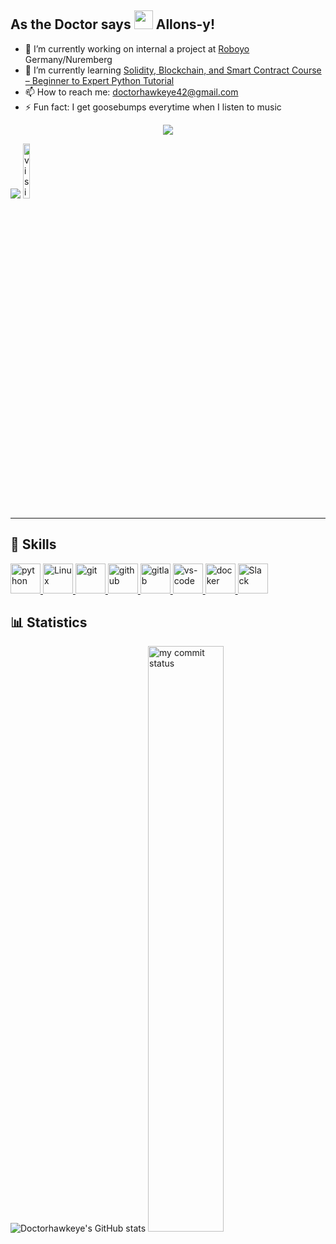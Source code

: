 <!--
**Doctorhawkeye/Doctorhawkeye** is a ✨ _special_ ✨ repository because its `README.md` (this file) appears on your GitHub profile.
-->

## As the Doctor says <img src="https://media.giphy.com/media/hvRJCLFzcasrR4ia7z/giphy.gif" width="30px"> Allons-y!

- 🔭 I’m currently working on internal a project at [Roboyo](https://roboyo.global/) Germany/Nuremberg 
- 🌱 I’m currently learning [Solidity, Blockchain, and Smart Contract Course – Beginner to Expert Python Tutorial](https://www.youtube.com/watch?v=M576WGiDBdQ)
- 📫 How to reach me: doctorhawkeye42@gmail.com
- ⚡ Fun fact: I get goosebumps everytime when I listen to music

<p align="center">
 <a href="#"><img src="https://readme-typing-svg.herokuapp.com/?lines=+Hi%2C%20welcome%20to%20my%20GitHub%20page;Originally%20a%20Mechatronics%20Engineer;4%20years%20of%20Python%20experience;&font=Anton&center=true&width=650&height=120&color=FFD700&vCenter=true&size=45%22"></a>
</p>
                
  [![](https://img.shields.io/badge/linkedin-%230077B5.svg?&style=for-the-badge&logo=linkedin&logoColor=white)](www.linkedin.com/in/batuhan-oguz-Doctorhawkeye) 
 <img src="https://komarev.com/ghpvc/?username=Doctorhawkeye" alt="visitor counter" width="15%"/>
<!-- <p align="center">  </p> -->

___

## 🚴 Skills 
<p>
<a href="#" target="_blank"> <img src="https://www.vectorlogo.zone/logos/python/python-horizontal.svg" alt="python"  height="48"/> </a> 
<!-- <a href="#" target="_blank"> <img src="https://www.vectorlogo.zone/logos/java/java-ar21.svg" alt="Java"  height="48"/> </a> -->
<a href="#" target="_blank"> <img src="https://www.vectorlogo.zone/logos/linux/linux-ar21.svg" alt="Linux"  height="48"/> </a> 
<a href="#" target="_blank"> <img src="https://www.vectorlogo.zone/logos/git-scm/git-scm-ar21.svg" alt="git"  height="48"/> </a> 
<a href="#" target="_blank"> <img src="https://1000logos.net/wp-content/uploads/2021/05/GitHub-logo.png" alt="github" height="48"/> </a>
<a href="#" target="_blank"> <img src="https://www.vectorlogo.zone/logos/gitlab/gitlab-ar21.svg" alt="gitlab" height="48"/> </a>
<a href="#" target="_blank"> <img src="https://www.vectorlogo.zone/logos/visualstudio_code/visualstudio_code-ar21.svg" alt="vs-code" height="48"/> </a>
<a href="#" target="_blank"> <img src="https://www.vectorlogo.zone/logos/docker/docker-ar21.svg" alt="docker" height="48"/> </a>           
<a href="#" target="_blank"> <img src="https://www.vectorlogo.zone/logos/slack/slack-ar21.svg" alt="Slack" height="48"/> </a> 
</p>

## 📊 Statistics

![Doctorhawkeye's GitHub stats](https://github-readme-stats.vercel.app/api?username=Doctorhawkeye&theme=great-gatsby&show_icons=true)
<img src="https://github-readme-streak-stats.herokuapp.com/?user=Doctorhawkeye&theme=great-gatsby&show_icons=true" alt="my commit status" width="49%" /> </p>

